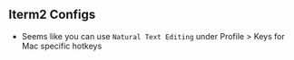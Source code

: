 ## Iterm2 Configs

- Seems like you can use `Natural Text Editing` under Profile > Keys for Mac specific hotkeys
